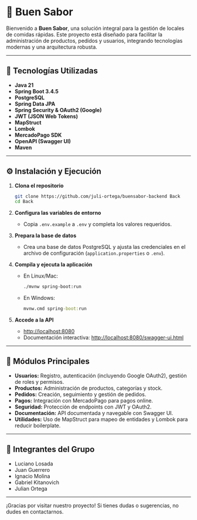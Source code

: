# 🍔 Buen Sabor

Bienvenido a **Buen Sabor**, una solución integral para la gestión de locales de comidas rápidas. Este proyecto está diseñado para facilitar la administración de productos, pedidos y usuarios, integrando tecnologías modernas y una arquitectura robusta.

---

## 🚀 Tecnologías Utilizadas

- **Java 21**
- **Spring Boot 3.4.5**
- **PostgreSQL**
- **Spring Data JPA**
- **Spring Security & OAuth2 (Google)**
- **JWT (JSON Web Tokens)**
- **MapStruct**
- **Lombok**
- **MercadoPago SDK**
- **OpenAPI (Swagger UI)**
- **Maven**

---

## ⚙️ Instalación y Ejecución

1. **Clona el repositorio**
   ```bash
   git clone https://github.com/juli-ortega/buensabor-backend Back
   cd Back
   ```

2. **Configura las variables de entorno**
   - Copia `.env.example` a `.env` y completa los valores requeridos.

3. **Prepara la base de datos**
   - Crea una base de datos PostgreSQL y ajusta las credenciales en el archivo de configuración (`application.properties` o `.env`).

4. **Compila y ejecuta la aplicación**
   - En Linux/Mac:
     ```bash
     ./mvnw spring-boot:run
     ```
   - En Windows:
     ```bat
     mvnw.cmd spring-boot:run
     ```

5. **Accede a la API**
   - [http://localhost:8080](http://localhost:8080)
   - Documentación interactiva: [http://localhost:8080/swagger-ui.html](http://localhost:8080/swagger-ui.html)

---

## 🧩 Módulos Principales

- **Usuarios:** Registro, autenticación (incluyendo Google OAuth2), gestión de roles y permisos.
- **Productos:** Administración de productos, categorías y stock.
- **Pedidos:** Creación, seguimiento y gestión de pedidos.
- **Pagos:** Integración con MercadoPago para pagos online.
- **Seguridad:** Protección de endpoints con JWT y OAuth2.
- **Documentación:** API documentada y navegable con Swagger UI.
- **Utilidades:** Uso de MapStruct para mapeo de entidades y Lombok para reducir boilerplate.

---

## 👥 Integrantes del Grupo

- Luciano Losada
- Juan Guerrero
- Ignacio Molina
- Gabriel Kitanovich
- Julian Ortega

---

¡Gracias por visitar nuestro proyecto! Si tienes dudas o sugerencias, no dudes en contactarnos.
